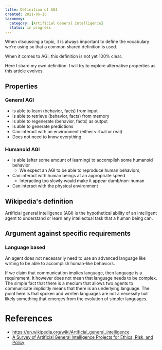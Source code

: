 ```yaml
---
title: Definition of AGI
created: 2021-06-15
taxonomy:
  category: [Artificial General Intelligence]
  status: in progress
---
```


When discussing a topic, it is always important to define the vocabulary we're using so that a common shared definition is used.

When it comes to AGI, this definition is not yet 100% clear.

Here I share my own definition. I will try to explore alternative properties as this article evolves.

## Properties
### General AGI
* Is able to learn (behavior, facts) from input
* Is able to retrieve (behavior, facts) from memory
* Is able to regenerate (behavior, facts) as output
* Is able to generate predictions
* Can interact with an environment (either virtual or real)
* Does not need to know everything

### Humanoid AGI
* Is able (after some amount of learning) to accomplish some humanoid behavior
	* We expect an AGI to be able to reproduce human behaviors,
* Can interact with human beings at an appropriate speed
	* Interacting too slowly would make it appear dumb/non-human
* Can interact with the physical environment

## Wikipedia's definition
Artificial general intelligence (AGI) is the hypothetical ability of an intelligent agent to understand or learn any intellectual task that a human being can.

## Argument against specific requirements
### Language based
An agent does not necessarily need to use an advanced language like writing to be able to accomplish human-like behaviors.

If we claim that communication implies language, then language is a requirement. It however does not mean that language needs to be complex. The simple fact that there is a medium that allows two agents to communicate implicitly means that there is an underlying language. The point here is that spoken and wrriten languages are not a necessity but likely something that emerges from the evolution of simpler languages.

# References
* https://en.wikipedia.org/wiki/Artificial_general_intelligence
* [A Survey of Artificial General Intelligence Projects for Ethics, Risk, and Policy](https://papers.ssrn.com/sol3/papers.cfm?abstract_id=3070741)
